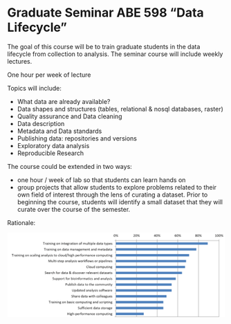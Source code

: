 # Graduate Seminar ABE 598 “Data Lifecycle” 

The goal of this course will be to train graduate students in the data lifecycle from collection to analysis. The seminar course will include weekly lectures.

One hour per week of lecture

Topics will include:

* What data are already available?
* Data shapes and structures (tables, relational & nosql databases, raster)
* Quality assurance and Data cleaning
* Data description
* Metadata and Data standards
* Publishing data: repositories and versions
* Exploratory data analysis
* Reproducible Research

The course could be extended in two ways:
 * one hour / week of lab so that students can learn hands on 
 * group projects that allow students to explore problems related to their own field of interest through the lens of curating a dataset. Prior to beginning the course, students will identify a small dataset that they will curate over the course of the semester.


Rationale: 

![](barone2017unmet_needs_big_data.png)
